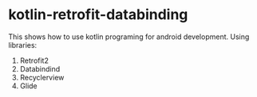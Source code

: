 # kotlin-retrofit-databinding
This shows how to use kotlin programing for android development. 
Using libraries:
1) Retrofit2
2) Databindind
3) Recyclerview
4) Glide
